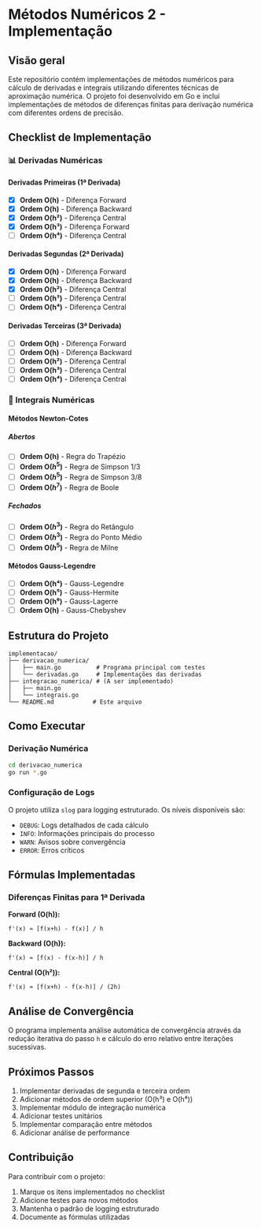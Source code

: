 # Métodos Numéricos 2 - Implementação

## Visão geral

Este repositório contém implementações de métodos numéricos para cálculo de derivadas e integrais utilizando diferentes técnicas de aproximação numérica. O projeto foi desenvolvido em Go e inclui implementações de métodos de diferenças finitas para derivação numérica com diferentes ordens de precisão.

## Checklist de Implementação

### 📊 Derivadas Numéricas

#### Derivadas Primeiras (1ª Derivada)

- [x] **Ordem O(h)** - Diferença Forward
- [x] **Ordem O(h)** - Diferença Backward
- [x] **Ordem O(h²)** - Diferença Central
- [x] **Ordem O(h³)** - Diferença Forward
- [ ] **Ordem O(h⁴)** - Diferença Central

#### Derivadas Segundas (2ª Derivada)

- [x] **Ordem O(h)** - Diferença Forward
- [x] **Ordem O(h)** - Diferença Backward
- [x] **Ordem O(h²)** - Diferença Central
- [ ] **Ordem O(h³)** - Diferença Central
- [ ] **Ordem O(h⁴)** - Diferença Central

#### Derivadas Terceiras (3ª Derivada)

- [ ] **Ordem O(h)** - Diferença Forward
- [ ] **Ordem O(h)** - Diferença Backward
- [ ] **Ordem O(h²)** - Diferença Central
- [ ] **Ordem O(h³)** - Diferença Central
- [ ] **Ordem O(h⁴)** - Diferença Central

### 🔢 Integrais Numéricas

#### Métodos Newton-Cotes

##### Abertos

- [ ] **Ordem O(h)** - Regra do Trapézio
- [ ] **Ordem O($h^5$)** - Regra de Simpson 1/3
- [ ] **Ordem O($h^5$)** - Regra de Simpson 3/8
- [ ] **Ordem O($h^7$)** - Regra de Boole

##### Fechados

- [ ] **Ordem O($h^3$)** - Regra do Retângulo
- [ ] **Ordem O($h^3$)** - Regra do Ponto Médio
- [ ] **Ordem O($h^5$)** - Regra de Milne

#### Métodos Gauss-Legendre

- [ ] **Ordem O(h⁴)** - Gauss-Legendre
- [ ] **Ordem O(h⁵)** - Gauss-Hermite
- [ ] **Ordem O(h⁶)** - Gauss-Lagerre
- [ ] **Ordem O(h)** - Gauss-Chebyshev

## Estrutura do Projeto

```
implementacao/
├── derivacao_numerica/
│   ├── main.go          # Programa principal com testes
│   └── derivadas.go     # Implementações das derivadas
├── integracao_numerica/ # (A ser implementado)
│   ├── main.go
│   └── integrais.go
└── README.md           # Este arquivo
```

## Como Executar

### Derivação Numérica

```bash
cd derivacao_numerica
go run *.go
```

### Configuração de Logs

O projeto utiliza `slog` para logging estruturado. Os níveis disponíveis são:

- `DEBUG`: Logs detalhados de cada cálculo
- `INFO`: Informações principais do processo
- `WARN`: Avisos sobre convergência
- `ERROR`: Erros críticos

## Fórmulas Implementadas

### Diferenças Finitas para 1ª Derivada

**Forward (O(h)):**

```
f'(x) ≈ [f(x+h) - f(x)] / h
```

**Backward (O(h)):**

```
f'(x) ≈ [f(x) - f(x-h)] / h
```

**Central (O(h²)):**

```
f'(x) ≈ [f(x+h) - f(x-h)] / (2h)
```

## Análise de Convergência

O programa implementa análise automática de convergência através da redução iterativa do passo `h` e cálculo do erro relativo entre iterações sucessivas.

## Próximos Passos

1. Implementar derivadas de segunda e terceira ordem
2. Adicionar métodos de ordem superior (O(h³) e O(h⁴))
3. Implementar módulo de integração numérica
4. Adicionar testes unitários
5. Implementar comparação entre métodos
6. Adicionar análise de performance

## Contribuição

Para contribuir com o projeto:

1. Marque os itens implementados no checklist
2. Adicione testes para novos métodos
3. Mantenha o padrão de logging estruturado
4. Documente as fórmulas utilizadas
